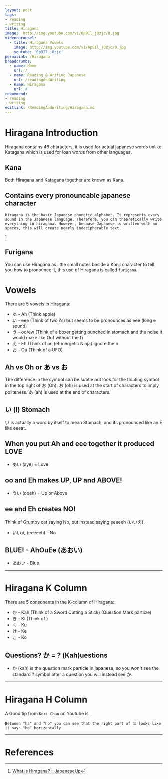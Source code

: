 ```yaml
---
layout: post
tags: 
- reading
- writing
title: Hiragana
image:  http://img.youtube.com/vi/6p9Il_j0zjc/0.jpg
videocarousel:
  - title: Hiragana Vowels
    image: http://img.youtube.com/vi/6p9Il_j0zjc/0.jpg
    youtube: '6p9Il_j0zjc'
permalink: /Hiragana
breadcrumbs:
  - name: Home
    url: /
  - name: Reading & Writing Japanese
    url: /readingAndWriting
  - name: Hiragana
    url: #
recommend: 
- reading
- writing
editlink: /ReadingAndWriting/Hiragana.md
---
```


# Hiragana Introduction
Hiragana contains 46 characters, it is used for actual japanese words unlike Katagana which is used for loan words from other languages.

## Kana
Both Hiragana and Katagana together are known as Kana.

## Contains every pronouncable japanese character
```
Hiragana is the basic Japanese phonetic alphabet. It represents every sound in the Japanese language. Therefore, you can theoretically write everything in hiragana. However, because Japanese is written with no spaces, this will create nearly indecipherable text.
``` 
[^1]

## Furigana
You can use Hiragana as little small notes beside a Kanji character to tell you how to pronounce it, this use of Hiragana is called `furigana`.

# Vowels
There are 5 vowels in Hiragana:
* あ - Ah (Think apple)
* い - eee (Think of two i's) but seems to be pronounces as eee (long e sound)
* う - oo/ew (Think of a boxer getting punched in stomach and the noise it would make like Oof without the f)
* え - Eh (Think of an (eh)nergetic Ninja) ignore the n
* お - Ou (Think of a UFO)

## Ah vs Oh or あ vs お
The difference in the symbol can be subtle but look for the floating symbol in the top right of お (Oh).
お (oh) is used at the start of characters to imply politeness.
あ (ah) is used at the end of characters.

## い (I) Stomach
い is actually a word by itself to mean Stomach, and its pronounced like an E like eeeat.

## When you put Ah and eee together it produced LOVE
* あい (aye) = Love

## oo and Eh makes UP, UP and ABOVE!
* うい (ooeh) = Up or Above

## ee and Eh creates NO!
Think of Grumpy cat saying No, but instead saying eeeeeh (いいえ).
* いいえ (eeeeeh) - No

## BLUE! - AhOuEe (あおい)
* あおい - Blue

---
# Hiragana K Column
There are 5 consonents in the  K-column of Hiragana:
* か - Kah (Think of a Sword Cutting a Stick) (Question Mark particle)
* き - Ki (Think of )
* く - Ku
* け - Ke
* こ - Ko

## Questions? か = ? (Kah)uestions
* か (kah) is the question mark particle in japanese, so you won't see the standard ? symbol after a question you will instead see か.

---
# Hiragana H Column

A Good tip from `Kori Chan` on Youtube is:
```
Between "ha" and "ho" you can see that the right part of ほ looks like it says "ho" horizontally
```

---
# References
[^1]: [What is Hiragana? – JapaneseUp](https://japaneseup.com/what-is-hiragana/)

